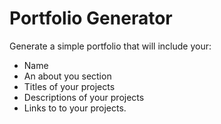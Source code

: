 # Portfolio Generator

Generate a simple portfolio that will include your: 
* Name 
* An about you section
* Titles of your projects 
* Descriptions of your projects 
* Links to to your projects.
